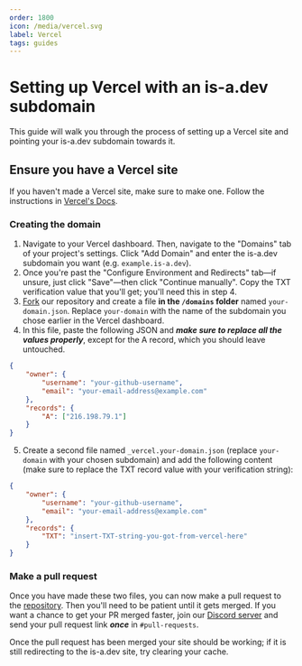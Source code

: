 ```yaml
---
order: 1800
icon: /media/vercel.svg
label: Vercel
tags: guides
---
```


# Setting up Vercel with an is-a.dev subdomain

This guide will walk you through the process of setting up a Vercel site and pointing your is-a.dev subdomain towards it.

## Ensure you have a Vercel site

If you haven't made a Vercel site, make sure to make one. Follow the instructions in [Vercel's Docs](https://vercel.com/docs/getting-started-with-vercel).

### Creating the domain

1. Navigate to your Vercel dashboard. Then, navigate to the "Domains" tab of your project's settings. Click "Add Domain" and enter the is-a.dev subdomain you want (e.g. `example.is-a.dev`). 
2. Once you're past the "Configure Environment and Redirects" tab—if unsure, just click "Save"—then click "Continue manually". Copy the TXT verification value that you'll get; you'll need this in step 4.
3. [Fork](https://github.com/is-a-dev/register/fork) our repository and create a file **in the `/domains` folder** named `your-domain.json`. Replace `your-domain` with the name of the subdomain you chose earlier in the Vercel dashboard.
4. In this file, paste the following JSON and ***make sure to replace all the values properly***, except for the A record, which you should leave untouched.

```json
{
    "owner": {
        "username": "your-github-username",
        "email": "your-email-address@example.com"
    },
    "records": {
        "A": ["216.198.79.1"]
    }
}
```

5. Create a second file named `_vercel.your-domain.json` (replace `your-domain` with your chosen subdomain) and add the following content (make sure to replace the TXT record value with your verification string):

```json
{
    "owner": {
        "username": "your-github-username",
        "email": "your-email-address@example.com"
    },
    "records": {
        "TXT": "insert-TXT-string-you-got-from-vercel-here"
    }
}
```

### Make a pull request

Once you have made these two files, you can now make a pull request to the [repository](https://github.com/is-a-dev/register). Then you'll need to be patient until it gets merged. If you want a chance to get your PR merged faster, join our [Discord server](https://discord.gg/is-a-dev-830872854677422150) and send your pull request link ***once*** in `#pull-requests`.

Once the pull request has been merged your site should be working; if it is still redirecting to the is-a.dev site, try clearing your cache.
